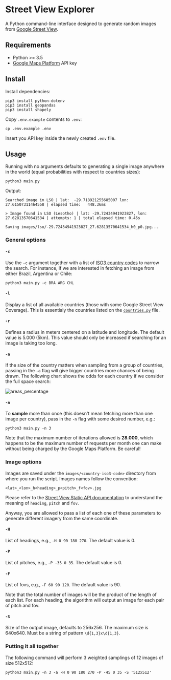 # Street View Explorer

A Python command-line interface designed to generate random images from [Google Street View](http://maps.google.com).

## Requirements

- Python >= 3.5
- [Google Maps Platform](https://developers.google.com/maps) API key

## Install

Install dependencies:

```
pip3 install python-dotenv
pip3 install geopandas
pip3 install shapely
```

Copy `.env.example` contents to `.env`:

```
cp .env.example .env
```

Insert you API key inside the newly created `.env` file.

## Usage

Running with no arguments defaults to generating a single image anywhere in the world (equal probabilities with respect to countries sizes):

```
python3 main.py
```

Output:

```
Searched image in LSO | lat:  -29.718921255685007 lon:    27.61507311464558 | elapsed time:   448.36ms

> Image found in LSO (Lesotho) | lat: -29.72434941923827, lon: 27.62813570641534 | attempts: 1 | total elapsed time: 0.45s

Saving images/lso/-29.72434941923827_27.62813570641534_h0_p0.jpg...
```

### General options

#### `-c`

Use the `-c` argument together with a list of [ISO3 country codes](https://www.iban.com/country-codes) to narrow the search. For instance, if we are interested in fetching an image from either Brazil, Argentina or Chile:

```
python3 main.py -c BRA ARG CHL
```

#### `-l`

Display a list of all available countries (those with some Google Street View Coverage). This is essentialy the countries listed on the [`countries.py`](https://github.com/diegopaiva1/street-view-explorer/blob/master/countries.py) file.

#### `-r`

Defines a radius in meters centered on a latitude and longitude. The default value is 5.000 (5km). This value should only be increased if searching for an image is taking too long. 

#### `-a`

If the size of the country matters when sampling from a group of countries, passing in the `-a` flag will give bigger countries more chances of being drawn. The following chart shows the odds for each country if we consider the full space search:

![areas_percentage](https://user-images.githubusercontent.com/32985519/204120495-179ce98a-7544-4cd8-a22c-e10ccab81fed.png)

#### `-n`

To **sample** more than once (this doesn't mean fetching more than one image per country), pass in the `-n` flag with some desired number, e.g.:

```
python3 main.py -n 3
```

Note that the maximum number of iterations allowed is **28.000**, which happens to be the maximum number of requests per month one can make without being charged by the Google Maps Platform. Be careful!

### Image options

Images are saved under the `images/<country-iso3-code>` directory from where you run the script. Images names follow the convention:

```
<lat>_<lon>_h<heading>_p<pitch>_f<fov>.jpg
```

Please refer to the [Street View Static API documentation](https://developers.google.com/maps/documentation/streetview/request-streetview) to understand the meaning of `heading`, `pitch` and `fov`.

Anyway, you are allowed to pass a list of each one of these parameters to generate different imagery from the same coordinate.

#### `-H`

List of headings, e.g., `-H 0 90 180 270`. The default value is 0.

#### `-P`

List of pitches, e.g., `-P -35 0 35`. The default value is 0.

#### `-F`

List of fovs, e.g., `-F 60 90 120`. The default value is 90.

Note that the total number of images will be the product of the length of each list. For each heading, the algorithm will output an image for each pair of pitch and fov.

#### `-S`

Size of the output image, defaults to 256x256. The maximum size is 640x640. Must be a string of pattern `\d{1,3}x\d{1,3}`. 

### Putting it all together

The following command will perform 3 weighted samplings of 12 images of size 512x512:

```
python3 main.py -n 3 -a -H 0 90 180 270 -P -45 0 35 -S '512x512'
```
